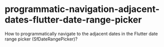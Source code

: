 # programmatic-navigation-adjacent-dates-flutter-date-range-picker
How to programmatically navigate to the adjacent dates in the Flutter date range picker (SfDateRangePicker)? 
